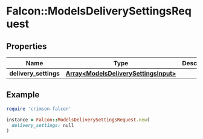 # Falcon::ModelsDeliverySettingsRequest

## Properties

| Name | Type | Description | Notes |
| ---- | ---- | ----------- | ----- |
| **delivery_settings** | [**Array&lt;ModelsDeliverySettingsInput&gt;**](ModelsDeliverySettingsInput.md) |  |  |

## Example

```ruby
require 'crimson-falcon'

instance = Falcon::ModelsDeliverySettingsRequest.new(
  delivery_settings: null
)
```

